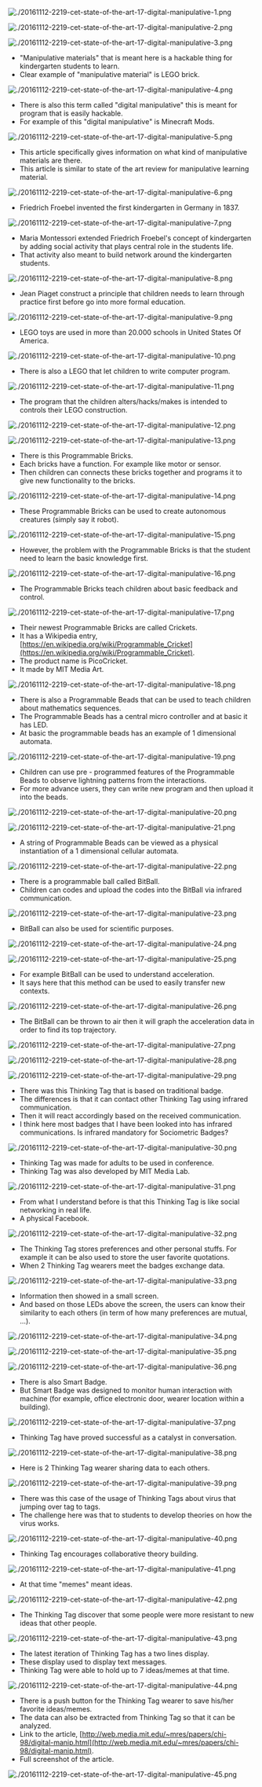 ![./20161112-2219-cet-state-of-the-art-17-digital-manipulative-1.png](./20161112-2219-cet-state-of-the-art-17-digital-manipulative-1.png)

![./20161112-2219-cet-state-of-the-art-17-digital-manipulative-2.png](./20161112-2219-cet-state-of-the-art-17-digital-manipulative-2.png)

![./20161112-2219-cet-state-of-the-art-17-digital-manipulative-3.png](./20161112-2219-cet-state-of-the-art-17-digital-manipulative-3.png)

* "Manipulative materials" that is meant here is a hackable thing for kindergarten students to learn.
* Clear example of "manipulative material" is LEGO brick.

![./20161112-2219-cet-state-of-the-art-17-digital-manipulative-4.png](./20161112-2219-cet-state-of-the-art-17-digital-manipulative-4.png)

* There is also this term called "digital manipulative" this is meant for program that is easily hackable.
* For example of this "digital manipulative" is Minecraft Mods.

![./20161112-2219-cet-state-of-the-art-17-digital-manipulative-5.png](./20161112-2219-cet-state-of-the-art-17-digital-manipulative-5.png)

* This article specifically gives information on what kind of manipulative materials are there.
* This article is similar to state of the art review for manipulative learning material.

![./20161112-2219-cet-state-of-the-art-17-digital-manipulative-6.png](./20161112-2219-cet-state-of-the-art-17-digital-manipulative-6.png)

* Friedrich Froebel invented the first kindergarten in Germany in 1837.

![./20161112-2219-cet-state-of-the-art-17-digital-manipulative-7.png](./20161112-2219-cet-state-of-the-art-17-digital-manipulative-7.png)

* Maria Montessori extended Friedrich Froebel's concept of kindergarten by adding social activity that plays central role in the students life.
* That activity also meant to build network around the kindergarten students.

![./20161112-2219-cet-state-of-the-art-17-digital-manipulative-8.png](./20161112-2219-cet-state-of-the-art-17-digital-manipulative-8.png)

* Jean Piaget construct a principle that children needs to learn through practice first before go into more formal education.

![./20161112-2219-cet-state-of-the-art-17-digital-manipulative-9.png](./20161112-2219-cet-state-of-the-art-17-digital-manipulative-9.png)

* LEGO toys are used in more than 20.000 schools in United States Of America.

![./20161112-2219-cet-state-of-the-art-17-digital-manipulative-10.png](./20161112-2219-cet-state-of-the-art-17-digital-manipulative-10.png)

* There is also a LEGO that let children to write computer program.

![./20161112-2219-cet-state-of-the-art-17-digital-manipulative-11.png](./20161112-2219-cet-state-of-the-art-17-digital-manipulative-11.png)

* The program that the children alters/hacks/makes is intended to controls their LEGO construction.

![./20161112-2219-cet-state-of-the-art-17-digital-manipulative-12.png](./20161112-2219-cet-state-of-the-art-17-digital-manipulative-12.png)

![./20161112-2219-cet-state-of-the-art-17-digital-manipulative-13.png](./20161112-2219-cet-state-of-the-art-17-digital-manipulative-13.png)

* There is this Programmable Bricks.
* Each bricks have a function. For example like motor or sensor.
* Then children can connects these bricks together and programs it to give new functionality to the bricks.

![./20161112-2219-cet-state-of-the-art-17-digital-manipulative-14.png](./20161112-2219-cet-state-of-the-art-17-digital-manipulative-14.png)

* These Programmable Bricks can be used to create autonomous creatures (simply say it robot).

![./20161112-2219-cet-state-of-the-art-17-digital-manipulative-15.png](./20161112-2219-cet-state-of-the-art-17-digital-manipulative-15.png)

* However, the problem with the Programmable Bricks is that the student need to learn the basic knowledge first.

![./20161112-2219-cet-state-of-the-art-17-digital-manipulative-16.png](./20161112-2219-cet-state-of-the-art-17-digital-manipulative-16.png)

* The Programmable Bricks teach children about basic feedback and control.

![./20161112-2219-cet-state-of-the-art-17-digital-manipulative-17.png](./20161112-2219-cet-state-of-the-art-17-digital-manipulative-17.png)

* Their newest Programmable Bricks are called Crickets.
* It has a Wikipedia entry, [https://en.wikipedia.org/wiki/Programmable_Cricket](https://en.wikipedia.org/wiki/Programmable_Cricket).
* The product name is PicoCricket.
* It made by MIT Media Art.

![./20161112-2219-cet-state-of-the-art-17-digital-manipulative-18.png](./20161112-2219-cet-state-of-the-art-17-digital-manipulative-18.png)

* There is also a Programmable Beads that can be used to teach children about mathematics sequences.
* The Programmable Beads has a central micro controller and at basic it has LED.
* At basic the programmable beads has an example of 1 dimensional automata.

![./20161112-2219-cet-state-of-the-art-17-digital-manipulative-19.png](./20161112-2219-cet-state-of-the-art-17-digital-manipulative-19.png)

* Children can use pre - programmed features of the Programmable Beads to observe lightning patterns from the interactions.
* For more advance users, they can write new program and then upload it into the beads.

![./20161112-2219-cet-state-of-the-art-17-digital-manipulative-20.png](./20161112-2219-cet-state-of-the-art-17-digital-manipulative-20.png)

![./20161112-2219-cet-state-of-the-art-17-digital-manipulative-21.png](./20161112-2219-cet-state-of-the-art-17-digital-manipulative-21.png)

* A string of Programmable Beads can be viewed as a physical instantiation of a 1 dimensional cellular automata.

![./20161112-2219-cet-state-of-the-art-17-digital-manipulative-22.png](./20161112-2219-cet-state-of-the-art-17-digital-manipulative-22.png)

* There is a programmable ball called BitBall.
* Children can codes and upload the codes into the BitBall via infrared communication.

![./20161112-2219-cet-state-of-the-art-17-digital-manipulative-23.png](./20161112-2219-cet-state-of-the-art-17-digital-manipulative-23.png)

* BitBall can also be used for scientific purposes.

![./20161112-2219-cet-state-of-the-art-17-digital-manipulative-24.png](./20161112-2219-cet-state-of-the-art-17-digital-manipulative-24.png)

![./20161112-2219-cet-state-of-the-art-17-digital-manipulative-25.png](./20161112-2219-cet-state-of-the-art-17-digital-manipulative-25.png)

* For example BitBall can be used to understand acceleration.
* It says here that this method can be used to easily transfer new contexts.

![./20161112-2219-cet-state-of-the-art-17-digital-manipulative-26.png](./20161112-2219-cet-state-of-the-art-17-digital-manipulative-26.png)

* The BitBall can be thrown to air then it will graph the acceleration data in order to find its top trajectory.

![./20161112-2219-cet-state-of-the-art-17-digital-manipulative-27.png](./20161112-2219-cet-state-of-the-art-17-digital-manipulative-27.png)

![./20161112-2219-cet-state-of-the-art-17-digital-manipulative-28.png](./20161112-2219-cet-state-of-the-art-17-digital-manipulative-28.png)

![./20161112-2219-cet-state-of-the-art-17-digital-manipulative-29.png](./20161112-2219-cet-state-of-the-art-17-digital-manipulative-29.png)

* There was this Thinking Tag that is based on traditional badge.
* The differences is that it can contact other Thinking Tag using infrared communication.
* Then it will react accordingly based on the received communication.
* I think here most badges that I have been looked into has infrared communications. Is infrared mandatory for Sociometric Badges?

![./20161112-2219-cet-state-of-the-art-17-digital-manipulative-30.png](./20161112-2219-cet-state-of-the-art-17-digital-manipulative-30.png)

* Thinking Tag was made for adults to be used in conference.
* Thinking Tag was also developed by MIT Media Lab.

![./20161112-2219-cet-state-of-the-art-17-digital-manipulative-31.png](./20161112-2219-cet-state-of-the-art-17-digital-manipulative-31.png)

* From what I understand before is that this Thinking Tag is like social networking in real life.
* A physical Facebook.

![./20161112-2219-cet-state-of-the-art-17-digital-manipulative-32.png](./20161112-2219-cet-state-of-the-art-17-digital-manipulative-32.png)

* The Thinking Tag stores preferences and other personal stuffs. For example it can be also used to store the user favorite quotations.
* When 2 Thinking Tag wearers meet the badges exchange data.

![./20161112-2219-cet-state-of-the-art-17-digital-manipulative-33.png](./20161112-2219-cet-state-of-the-art-17-digital-manipulative-33.png)

* Information then showed in a small screen.
* And based on those LEDs above the screen, the users can know their similarity to each others (in term of how many preferences are mutual, ...).

![./20161112-2219-cet-state-of-the-art-17-digital-manipulative-34.png](./20161112-2219-cet-state-of-the-art-17-digital-manipulative-34.png)

![./20161112-2219-cet-state-of-the-art-17-digital-manipulative-35.png](./20161112-2219-cet-state-of-the-art-17-digital-manipulative-35.png)

![./20161112-2219-cet-state-of-the-art-17-digital-manipulative-36.png](./20161112-2219-cet-state-of-the-art-17-digital-manipulative-36.png)

* There is also Smart Badge.
* But Smart Badge was designed to monitor human interaction with machine (for example, office electronic door, wearer location within a building).

![./20161112-2219-cet-state-of-the-art-17-digital-manipulative-37.png](./20161112-2219-cet-state-of-the-art-17-digital-manipulative-37.png)

* Thinking Tag have proved successful as a catalyst in conversation.

![./20161112-2219-cet-state-of-the-art-17-digital-manipulative-38.png](./20161112-2219-cet-state-of-the-art-17-digital-manipulative-38.png)

* Here is 2 Thinking Tag wearer sharing data to each others.

![./20161112-2219-cet-state-of-the-art-17-digital-manipulative-39.png](./20161112-2219-cet-state-of-the-art-17-digital-manipulative-39.png)

* There was this case of the usage of Thinking Tags about virus that jumping over tag to tags.
* The challenge here was that to students to develop theories on how the virus works.

![./20161112-2219-cet-state-of-the-art-17-digital-manipulative-40.png](./20161112-2219-cet-state-of-the-art-17-digital-manipulative-40.png)

* Thinking Tag encourages collaborative theory building.

![./20161112-2219-cet-state-of-the-art-17-digital-manipulative-41.png](./20161112-2219-cet-state-of-the-art-17-digital-manipulative-41.png)

* At that time "memes" meant ideas.

![./20161112-2219-cet-state-of-the-art-17-digital-manipulative-42.png](./20161112-2219-cet-state-of-the-art-17-digital-manipulative-42.png)

* The Thinking Tag discover that some people were more resistant to new ideas that other people.

![./20161112-2219-cet-state-of-the-art-17-digital-manipulative-43.png](./20161112-2219-cet-state-of-the-art-17-digital-manipulative-43.png)

* The latest iteration of Thinking Tag has a two lines display.
* These display used to display text messages.
* Thinking Tag were able to hold up to 7 ideas/memes at that time.

![./20161112-2219-cet-state-of-the-art-17-digital-manipulative-44.png](./20161112-2219-cet-state-of-the-art-17-digital-manipulative-44.png)

* There is a push button for the Thinking Tag wearer to save his/her favorite ideas/memes.
* The data can also be extracted from Thinking Tag so that it can be analyzed.
* Link to the article, [http://web.media.mit.edu/~mres/papers/chi-98/digital-manip.html](http://web.media.mit.edu/~mres/papers/chi-98/digital-manip.html).
* Full screenshot of the article.

![./20161112-2219-cet-state-of-the-art-17-digital-manipulative-45.png](./20161112-2219-cet-state-of-the-art-17-digital-manipulative-45.png)